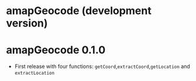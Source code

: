 # amapGeocode (development version)

# amapGeocode 0.1.0

* First release with four functions: `getCoord`,`extractCoord`,`getLocation` and `extractLocation`
